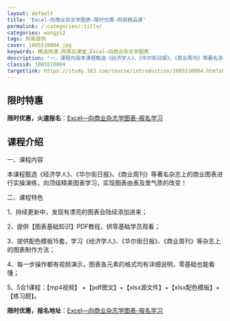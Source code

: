 ```yaml
---
layout: default
title: 'Excel—向商业杂志学图表-限时优惠-网易精品课'
permalink: /:categories/:title/
categories: wangyi2
tags: 网易提供
cover: 1005510004.jpg
keywords: 精选网课,网易云课堂,Excel—向商业杂志学图表
description: '一、课程内容本课程甄选《经济学人》、《华尔街日报》、《商业周刊》等著名杂志上的商业图表进行实操演练，向顶级精美图表学习，'
classid: 1005510004
targetlink: https://study.163.com/course/introduction/1005510004.htm?share=1&shareId=1025206652&utm_campaign=share&utm_medium=iphoneShare&utm_source=&utm_u=1025206652
---
```


## 限时特惠

**限时优惠，火速报名**：[Excel—向商业杂志学图表-报名学习](https://study.163.com/course/introduction/1005510004.htm?share=1&shareId=1025206652&utm_campaign=share&utm_medium=iphoneShare&utm_source=&utm_u=1025206652)

## 课程介绍

一、课程内容

本课程甄选《经济学人》、《华尔街日报》、《商业周刊》等著名杂志上的商业图表进行实操演练，向顶级精美图表学习，实现图表由表及里气质的改变！

二、课程特色

1、持续更新中，发现有漂亮的图表会陆续添加进来；

2、提供【图表基础知识】PDF教程，供零基础学员观看；

3、提供配色模板15套，学习《经济学人》、《华尔街日报》、《商业周刊》等杂志上的图表制作方法；

4、每一步操作都有视频演示，图表各元素的格式均有详细说明，零基础也能看懂；

5、5合1课程：【mp4视频】 +【pdf图文】+【xlsx源文件】+【xlsx配色模板】+【练习题】。

**限时优惠，报名地址**：[Excel—向商业杂志学图表-报名学习](https://study.163.com/course/introduction/1005510004.htm?share=1&shareId=1025206652&utm_campaign=share&utm_medium=iphoneShare&utm_source=&utm_u=1025206652)

